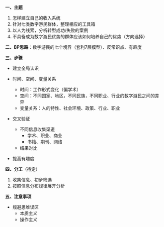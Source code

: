 **一、主题**

1. 怎样建立自己的收入系统
2. 针对七类数字游民群体，整理相应的工具箱
3. 以人为线索，分析转型成功/失败的案例
4. 不具备成为数字游民优势的群体应该如何培养自己的优势（方向选择）



**二、BP思路**：数字游民的七个境界（套利7层模型）、反常识点、有趣度



**三、步骤**

- 建立全局认识

- 时间、空间、变量关系
  - 时间：工作形式变化（偏学术）
  - 空间：不同国家、地区，不同民族，不同职业、行业的数字游民之间的差异
  - 变量关系：人的特性、社会环境、政策、行业、职业

- 交叉验证
  - 不同信息收集渠道
    - 学术、职业、商业
    - 书籍、期刊、网络
  - 结果对比

- 提高有趣度



**四、分工**（待定）

1. 收集信息、初步筛选
2. 按照信息分布规律展开分析



**五、注意事项**

- 规避思维误区
  - 本质主义
  - 操作主义